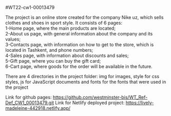 #WT22-cw1-00013479

The project is an online store created for the company Nike uz, which sells clothes and shoes in sport style.
It consists of 6 pages: <br>
    1-Home page, where the main products are located;<br>
    2-About us page, with general information about the company and its values;<br>
    3-Contacts page, with information on how to get to the store, which is located in Tashkent, and phone numbers;<br>
    4-Sales page, with information about discounts and sales;<br>
    5-Gift page, where you can buy the gift card;<br>
    6-Cart page, where goods for the order will be available in the future.<br>
    
There are 4 directories in the project folder: img for images, style for css styles, js for JavaScript documents and fonts for the fonts that were used in the project

Link for github pages: https://github.com/westminster-bis/WT_Ref-Def_CW1_00013479.git
Link for Netlify deployed project: https://lively-madeleine-442918.netlify.app/
